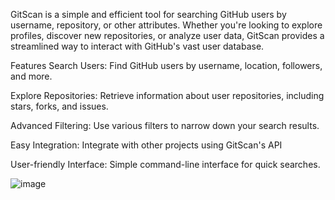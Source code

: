 GitScan is a simple and efficient tool for searching GitHub users by username, repository, or other attributes. 
Whether you're looking to explore profiles, discover new repositories, or analyze user data, GitScan provides a streamlined way to interact with GitHub's vast user database.

Features
Search Users: Find GitHub users by username, location, followers, and more.

Explore Repositories: Retrieve information about user repositories, including stars, forks, and issues.

Advanced Filtering: Use various filters to narrow down your search results.

Easy Integration: Integrate with other projects using GitScan's API

User-friendly Interface: Simple command-line interface for quick searches.

![image](https://github.com/user-attachments/assets/512a4def-fc54-4d8e-aac0-0344f0480a4a)
